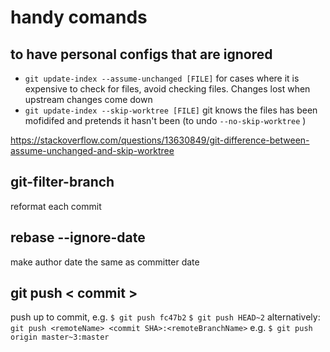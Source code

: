 handy comands
=

to have personal configs that are ignored
-
* `git update-index --assume-unchanged [FILE]`
for cases where it is expensive to check for files, avoid checking files. Changes lost when upstream changes come down
* `git update-index --skip-worktree [FILE]`
git knows the files has been mofidifed and pretends it hasn't been (to undo `--no-skip-worktree` )

<https://stackoverflow.com/questions/13630849/git-difference-between-assume-unchanged-and-skip-worktree>

git-filter-branch
-
reformat each commit

rebase --ignore-date
-
make author date the same as committer date

git push < commit >
-
push up to commit, e.g. `$ git push fc47b2` `$ git push HEAD~2`
alternatively: `git push <remoteName> <commit SHA>:<remoteBranchName>` 
e.g. `$ git push origin master~3:master`